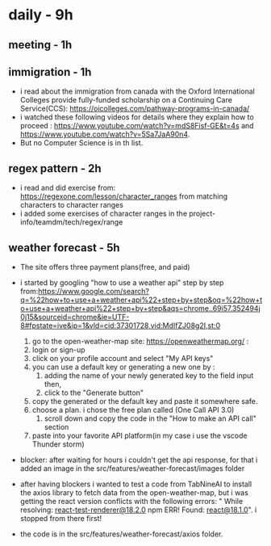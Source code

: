# daily - 9h 

## meeting - 1h

## immigration - 1h
* i read about the immigration from canada with the Oxford International Colleges provide fully-funded scholarship on a Continuing Care Service(CCS): https://oicolleges.com/pathway-programs-in-canada/
* i watched these following videos for details where they explain how to proceed : https://www.youtube.com/watch?v=mdS8Fisf-GE&t=4s and https://www.youtube.com/watch?v=5Sa7JaA90n4.
* But no Computer Science is in th list.

## regex pattern - 2h
* i read and did exercise from: https://regexone.com/lesson/character_ranges from matching characters to character ranges 
* i added some exercises of character ranges in the project-info/teamdm/tech/regex/range 


## weather forecast - 5h
* The site offers three payment plans(free, and paid)
* i started by googling "how to use a weather api" step by step from:https://www.google.com/search?q=%22how+to+use+a+weather+api%22+step+by+step&oq=%22how+to+use+a+weather+api%22+step+by+step&aqs=chrome..69i57.352494j0j15&sourceid=chrome&ie=UTF-8#fpstate=ive&ip=1&vld=cid:37301728,vid:MdIfZJ08g2I,st:0
  1. go to the open-weather-map site: https://openweathermap.org/ :
  2. login or sign-up
  3. click on your profile account and select "My API keys"
  4. you can use a default key or generating a new one by :
     1. adding the name of your newly generated key to the field input then, 
     2. click to the "Generate button"
  5. copy the generated or the default key and paste it somewhere safe.
  6. choose a plan. i chose the free plan called (One Call API 3.0)
     1. scroll down and copy the code in the "How to make an API call" section
  7. paste into your favorite API platform(in my case i use the vscode Thunder storm)




  


* blocker: after waiting for hours i couldn't get the api response, for that i added an image in the src/features/weather-forecast/images folder
* after having blockers i wanted to test a code from TabNineAI to install the axios library to fetch data from the open-weather-map, but i was getting the react version conflicts with the following errors: " While resolving: react-test-renderer@18.2.0
npm ERR! Found: react@18.1.0". i stopped from there first!
* the code is in the src/features/weather-forecast/axios folder.

